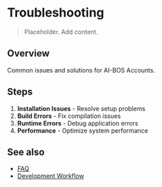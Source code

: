 # Troubleshooting

> Placeholder. Add content.

## Overview

Common issues and solutions for AI-BOS Accounts.

## Steps

1. **Installation Issues** - Resolve setup problems
2. **Build Errors** - Fix compilation issues
3. **Runtime Errors** - Debug application errors
4. **Performance** - Optimize system performance

## See also

- [FAQ](./faq)
- [Development Workflow](./development-workflow)
